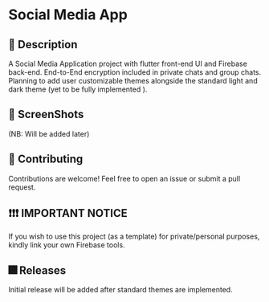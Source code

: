 
# Social Media App

## 📃 Description

A Social Media Application project with flutter front-end UI and Firebase back-end.
End-to-End encryption included in private chats and group chats.
Planning to add user customizable themes alongside  the standard light and dark theme (yet to be fully implemented ).

## 📱 ScreenShots

(NB: Will be added later)

## 🤗 Contributing

Contributions are welcome! Feel free to open an issue or submit a pull request.

## ❗❗❗ IMPORTANT NOTICE

If you wish to use this project (as a template) for private/personal purposes, kindly link your own Firebase tools.

## 🎆 Releases

Initial release will be added after standard themes are implemented.
